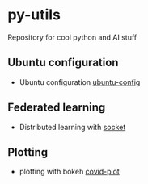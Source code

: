 # py-utils
Repository for cool python and AI stuff

## Ubuntu configuration 
 - Ubuntu configuration [ubuntu-config](https://github.com/riccardoscheda/py-utils/tree/main/ubuntu-config)

## Federated learning

- Distributed learning with [socket](https://github.com/riccardoscheda/py-utils/tree/main/federated-learning/socket)

## Plotting

- plotting with bokeh [covid-plot](https://github.com/riccardoscheda/py-utils/tree/main/covid-plot)
